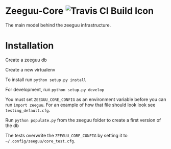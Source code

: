 # Zeeguu-Core ![Travis CI Build Icon](https://travis-ci.org/mircealungu/Zeeguu-Core.svg?branch=master)


The main model behind the zeeguu infrastructure.


# Installation


Create a zeeguu db

Create a new virtualenv

To install run `python setup.py install`

For development, run `python setup.py develop`

You must set `ZEEGUU_CORE_CONFIG` as an environment variable
before you can run `import zeeguu`. For an example of how that
file should look look see `testing_default.cfg`. 

Run `python populate.py` from the zeeguu folder to create a first version of the db


The tests overwrite the `ZEEGUU_CORE_CONFIG` by setting it to 
`~/.config/zeeguu/core_test.cfg`. 

